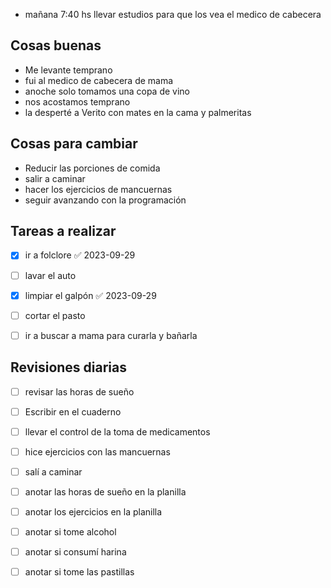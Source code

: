 - mañana 7:40 hs llevar estudios para que los vea el medico de cabecera
## Cosas buenas
- Me levante temprano
- fui al medico de cabecera de mama
- anoche solo tomamos una copa de vino 
- nos acostamos temprano
- la desperté a Verito con mates en la cama y palmeritas

## Cosas para cambiar 
- Reducir las porciones de comida 
- salir a caminar 
- hacer los ejercicios de mancuernas 
- seguir avanzando con la programación


## Tareas a realizar 
- [x] ir a folclore ✅ 2023-09-29
- [ ] lavar el auto
- [x] limpiar el galpón ✅ 2023-09-29
- [ ] cortar el pasto
- [ ] ir a buscar a mama para curarla y bañarla


## Revisiones diarias
- [ ] revisar las horas de sueño
- [ ] Escribir en el cuaderno
- [ ] llevar el control de la toma de medicamentos
- [ ] hice ejercicios con las mancuernas 
- [ ] salí a caminar 
- [ ]  anotar las horas de sueño en la planilla
- [ ] anotar los ejercicios  en la planilla 
- [ ] anotar si tome alcohol 
- [ ] anotar si consumí harina 
- [ ] anotar si tome las pastillas 

